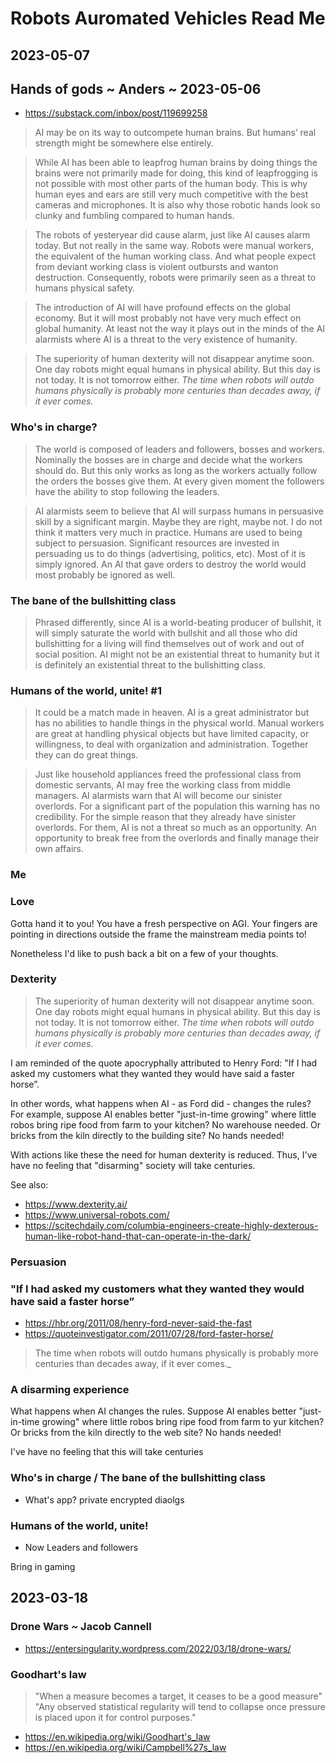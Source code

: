 # Robots Auromated Vehicles Read Me

## 2023-05-07

## Hands of gods ~ Anders ~ 2023-05-06

* https://substack.com/inbox/post/119699258

>AI may be on its way to outcompete human brains. But humans’ real strength might be somewhere else entirely.

>While AI has been able to leapfrog human brains by doing things the brains were not primarily made for doing, this kind of leapfrogging is not possible with most other parts of the human body. This is why human eyes and ears are still very much competitive with the best cameras and microphones. It is also why those robotic hands look so clunky and fumbling compared to human hands.

>The robots of yesteryear did cause alarm, just like AI causes alarm today. But not really in the same way. Robots were manual workers, the equivalent of the human working class. And what people expect from deviant working class is violent outbursts and wanton destruction. Consequently, robots were primarily seen as a threat to humans physical safety.

>The introduction of AI will have profound effects on the global economy. But it will most probably not have very much effect on global humanity. At least not the way it plays out in the minds of the AI alarmists where AI is a threat to the very existence of humanity.

>The superiority of human dexterity will not disappear anytime soon. One day robots might equal humans in physical ability. But this day is not today. It is not tomorrow either. _The time when robots will outdo humans physically is probably more centuries than decades away, if it ever comes._

### Who's in charge?

>The world is composed of leaders and followers, bosses and workers. Nominally the bosses are in charge and decide what the workers should do. But this only works as long as the workers actually follow the orders the bosses give them. At every given moment the followers have the ability to stop following the leaders.

>AI alarmists seem to believe that AI will surpass humans in persuasive skill by a significant margin. Maybe they are right, maybe not. I do not think it matters very much in practice. Humans are used to being subject to persuasion. Significant resources are invested in persuading us to do things (advertising, politics, etc). Most of it is simply ignored. An AI that gave orders to destroy the world would most probably be ignored as well.


### The bane of the bullshitting class

>Phrased differently, since AI is a world-beating producer of bullshit, it will simply saturate the world with bullshit and all those who did bullshitting for a living will find themselves out of work and out of social position. AI might not be an existential threat to humanity but it is definitely an existential threat to the bullshitting class.

### Humans of the world, unite! #1

>It could be a match made in heaven. AI is a great administrator but has no abilities to handle things in the physical world. Manual workers are great at handling physical objects but have limited capacity, or willingness, to deal with organization and administration. Together they can do great things.

>Just like household appliances freed the professional class from domestic servants, AI may free the working class from middle managers. AI alarmists warn that AI will become our sinister overlords. For a significant part of the population this warning has no credibility. For the simple reason that they already have sinister overlords. For them, AI is not a threat so much as an opportunity. An opportunity to break free from the overlords and finally manage their own affairs.


### Me

### Love

Gotta hand it to you! You have a fresh perspective on AGI. Your fingers are pointing in directions outside the frame the mainstream media points to!

Nonetheless I'd like to push back a bit on a few of your thoughts.

### Dexterity

>The superiority of human dexterity will not disappear anytime soon. One day robots might equal humans in physical ability. But this day is not today. It is not tomorrow either. _The time when robots will outdo humans physically is probably more centuries than decades away, if it ever comes._

I am reminded of the quote apocryphally attributed to Henry Ford: "If I had asked my customers what they wanted they would have said a faster horse”.

In other words, what happens when AI - as Ford did - changes the rules? For example, suppose AI enables better "just-in-time growing" where little robos bring ripe food from farm to your kitchen? No warehouse needed. Or bricks from the kiln directly to the building site? No hands needed!

With actions like these the need for human dexterity is reduced. Thus, I've have no feeling that "disarming" society will take centuries.

See also:

* https://www.dexterity.ai/
* https://www.universal-robots.com/
* https://scitechdaily.com/columbia-engineers-create-highly-dexterous-human-like-robot-hand-that-can-operate-in-the-dark/

### Persuasion







### "If I had asked my customers what they wanted they would have said a faster horse”

* https://hbr.org/2011/08/henry-ford-never-said-the-fast
* https://quoteinvestigator.com/2011/07/28/ford-faster-horse/

>The time when robots will outdo humans physically is probably more centuries than decades away, if it ever comes._

### A disarming experience

What happens when AI changes the rules. Suppose AI enables better "just-in-time growing" where little robos bring ripe food from farm to yur kitchen? Or bricks from the kiln directly to the web site? No hands needed!

I've have no feeling that this will take centuries

### Who's in charge / The bane of the bullshitting class

* What's app? private encrypted diaolgs

### Humans of the world, unite!

* Now Leaders and followers

Bring in gaming

## 2023-03-18

### Drone Wars ~ Jacob Cannell

* https://entersingularity.wordpress.com/2022/03/18/drone-wars/

### Goodhart's law

>"When a measure becomes a target, it ceases to be a good measure"
>"Any observed statistical regularity will tend to collapse once pressure is placed upon it for control purposes."

* https://en.wikipedia.org/wiki/Goodhart's_law
* https://en.wikipedia.org/wiki/Campbell%27s_law

